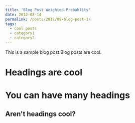 ```yaml
---
title: 'Blog Post Weighted-Probablity'
date: 2012-08-14
permalink: /posts/2012/08/blog-post-1/
tags:
  - cool posts
  - category1
  - category2
---
```


This is a sample blog post.Blog posts are cool.

Headings are cool
======

You can have many headings
======

Aren't headings cool?
------
